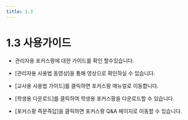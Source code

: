 ```yaml
---
title: 1.3
---
```


# 1.3 사용가이드

- 관리자용 포커스팡에 대한 가이드를 확인 할수있습니다.
- [관리자용 사용법 동영상]을 통해 영상으로 확인하실 수 있습니다.

- [교사용 사용법 가이드]를 클릭하면 포커스팡 매뉴얼로 이동합니다.
- [학생용 다운로드]를 클릭하여 학생용 포커스팡을 다운로드할 수 있습니다.
- [포커스팡 즉문즉답]을 클릭하면 포커스팡 Q&A 페이지로 이동할 수 있습니다.
